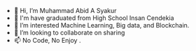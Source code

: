 - 👋 Hi, I’m Muhammad Abid A Syakur
- 👀 I'm have graduated from High School Insan Cendekia
- 🌱 I’m interested Machine Learning, Big data, and Blockchain.
- 💞️ I’m looking to collaborate on sharing
- 📫 No Code, No Enjoy .

<!---
Abidsyakur/Abidsyakur is a ✨ special ✨ repository because its `README.md` (this file) appears on your GitHub profile.
You can click the Preview link to take a look at your changes.
--->
